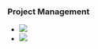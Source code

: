 ### Project Management
* ![](https://img.shields.io/badge/Jira-informational?style=flat&logo=jira&logoColor=white&label=Tools&color=%230052CC)
* ![](https://img.shields.io/badge/Confluence-informational?style=flat&logo=confluence&logoColor=white&label=Tools&color=%23172B4D)